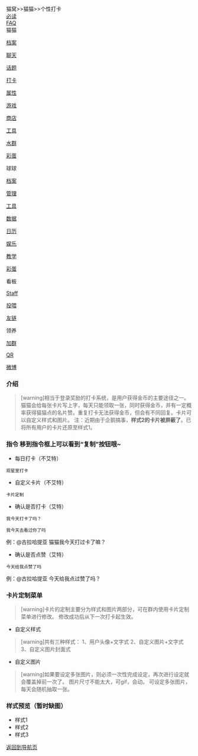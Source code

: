 <div class="title">
<span class="title">猫窝>>猫猫>>个性打卡</span><br>
<div class="dropdown">
<a href="猫窝首页.md"><span class="menu">必读</span></a>
  </div>
  <div class="dropdown">
<a href="常见问题管理方针.md"><span class="menu">FAQ</span></a>  
</div>
<div class="dropdown">
<span class="menu">猫猫</span>
  <div class="dropdown-content">
    <a class="link" href="猫猫档案.md"><p class="menu">档案</p></a>
    <a class="link" href="AI聊天.md"><p class="menu">聊天</p></a>
    <a class="link" href="话题.md"><p class="menu">话题</p></a>
    <a class="link" href="个性打卡.md"><p class="menu">打卡</p></a>
    <a class="link" href="属性养成.md"><p class="menu">属性</p></a>
    <a class="link" href="小游戏.md"><p class="menu">游戏</p></a>
    <a class="link" href="商城道具.md"><p class="menu">商店</p></a>
    <a class="link" href="便利功能.md"><p class="menu">工具</p></a>
    <a class="link" href="群内娱乐.md"><p class="menu">水群</p></a>
    <a class="link" href="隐藏指令.md"><p class="menu">彩蛋</p></a>
  </div>
  </div>
<div class="dropdown">
  <span class="menu">球球</span>
  <div class="dropdown-content">
    <a class="link" href="球球档案.md"><p class="menu">档案</p></a>
    <a class="link" href="管理系统.md"><p class="menu">管理</p></a>
    <a class="link" href="辅助系统.md"><p class="menu">工具</p></a>
    <a class="link" href="数据库系统.md"><p class="menu">数据</p></a>
    <a class="link" href="日历系统.md"><p class="menu">日历</p></a>
    <a class="link" href="娱乐系统.md"><p class="menu">娱乐</p></a>
    <a class="link" href="导入系统.md"><p class="menu">教学</p></a>
    <a class="link" href="隐藏系统.md"><p class="menu">彩蛋</p></a>
  </div>
</div>
<div class="dropdown">
  <span class="menu">看板</span>
  <div class="dropdown-content">
    <a class="link" href="制作人员.md"><p class="menu">Staff</p></a>
    <a class="link" href="投喂.md"><p class="menu">投喂</p></a>
    <a class="link" href="友情链接.md"><p class="menu">友链</p></a>
  </div>
</div>
<div class="dropdown">
<span class="menu">领养</span>
  <div class="dropdown-content">
    <a class="link" href="https://qm.qq.com/cgi-bin/qm/qr?k=BqrQGTYAgg2RWsg5UZY98gi-PmhOINQL&amp;jump_from=webapi"><p class="menu">加群</p></a>
    <a class="link" href="https://i.gyazo.com/a58fa55cc10e5ce476a0fc188dc4f6ee.jpg"><p class="menu">QR</p></a>
    <a class="link" href="https://weibo.com/u/7487554900"><p class="menu">微博</p></a>
  </div>
  </div>
  </div>
 <div class="line">

### 介绍
>[warning]相当于登录奖励的打卡系统，是用户获得金币的主要途径之一。
猫猫会给每张卡片写上字，每天只能领取一张，同时获得金币，并有一定概率获得猫猫点的名片赞。重复打卡无法获得金币，但会有不同回复。卡片可以自定义样式和图片。
注：近期由于企鹅搞事，**样式2的卡片被屏蔽了**。已将所有用户的卡片还原至样式1。
### 指令 <span class="hints">移到指令框上可以看到“复制”按钮哦~</span>
* 每日打卡（不艾特）
```
观星室打卡
```
* 自定义卡片（不艾特）
```
卡片定制
```
* 确认是否打卡（艾特）
```
我今天打卡了吗？
```
```
我今天去看过你了吗
```
例：@古拉哈提亚 猫猫我今天打过卡了嘛？
* 确认是否点赞（艾特）
```
今天给我点赞了吗
```
例：@古拉哈提亚 今天给我点过赞了吗？
### 卡片定制菜单

>[warning]卡片的定制主要分为样式和图片两部分，可在群内使用卡片定制菜单进行修改。
修改成功后从下一次打卡起生效。
* 自定义样式
>[warning]共有三种样式：
1、用户头像+文字式
2、自定义图片+文字式
3、自定义图片封面式
* 自定义图片
>[warning]如果要设定多张图片，则必须一次性完成设定，再次进行设定就会覆盖掉前一次了。
图片尺寸不能太大，可gif，会动。
可设定多张图片，每天会随机抽取一张。
### 样式预览（暂时缺图）
* 样式1
* 样式2
* 样式3

<a href="猫窝导航1.md"><span class="back">返回到导航页</span></a>
</div>
<div class="bg">
</div>